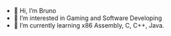 - 👋 Hi, I’m Bruno
- 👀 I’m interested in Gaming and Software Developing
- 🌱 I’m currently learning x86 Assembly, C, C++, Java.
